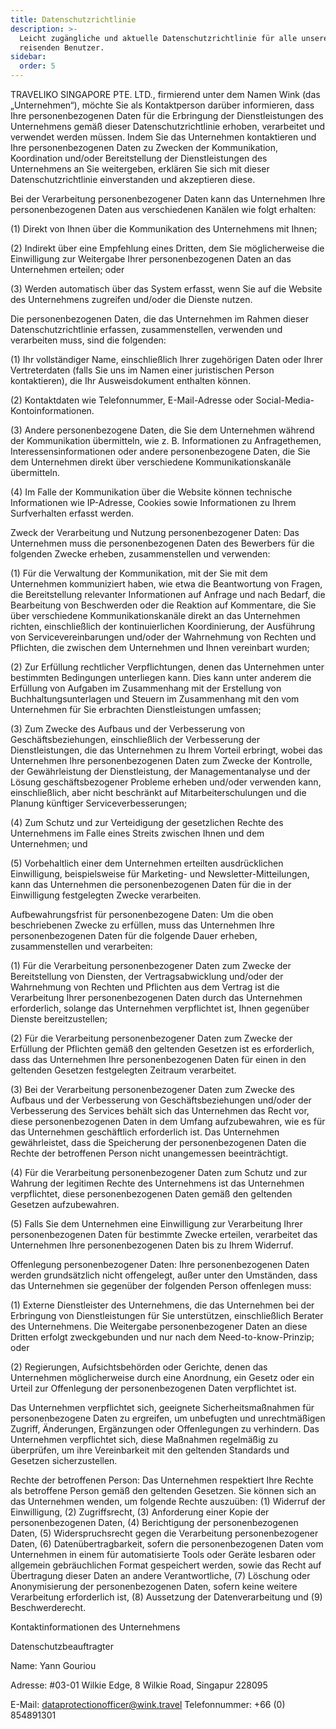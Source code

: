 ```yaml
---
title: Datenschutzrichtlinie
description: >-
  Leicht zugängliche und aktuelle Datenschutzrichtlinie für alle unsere
  reisenden Benutzer.
sidebar:
  order: 5
---
```

TRAVELIKO SINGAPORE PTE. LTD., firmierend unter dem Namen Wink (das „Unternehmen“), möchte Sie als Kontaktperson darüber informieren, dass Ihre personenbezogenen Daten für die Erbringung der Dienstleistungen des Unternehmens gemäß dieser Datenschutzrichtlinie erhoben, verarbeitet und verwendet werden müssen. Indem Sie das Unternehmen kontaktieren und Ihre personenbezogenen Daten zu Zwecken der Kommunikation, Koordination und/oder Bereitstellung der Dienstleistungen des Unternehmens an Sie weitergeben, erklären Sie sich mit dieser Datenschutzrichtlinie einverstanden und akzeptieren diese.

Bei der Verarbeitung personenbezogener Daten kann das Unternehmen Ihre personenbezogenen Daten aus verschiedenen Kanälen wie folgt erhalten:

(1) Direkt von Ihnen über die Kommunikation des Unternehmens mit Ihnen;

(2) Indirekt über eine Empfehlung eines Dritten, dem Sie möglicherweise die Einwilligung zur Weitergabe Ihrer personenbezogenen Daten an das Unternehmen erteilen; oder

(3) Werden automatisch über das System erfasst, wenn Sie auf die Website des Unternehmens zugreifen und/oder die Dienste nutzen.

Die personenbezogenen Daten, die das Unternehmen im Rahmen dieser Datenschutzrichtlinie erfassen, zusammenstellen, verwenden und verarbeiten muss, sind die folgenden:

(1) Ihr vollständiger Name, einschließlich Ihrer zugehörigen Daten oder Ihrer Vertreterdaten (falls Sie uns im Namen einer juristischen Person kontaktieren), die Ihr Ausweisdokument enthalten können.

(2) Kontaktdaten wie Telefonnummer, E-Mail-Adresse oder Social-Media-Kontoinformationen.

(3) Andere personenbezogene Daten, die Sie dem Unternehmen während der Kommunikation übermitteln, wie z. B. Informationen zu Anfragethemen, Interessensinformationen oder andere personenbezogene Daten, die Sie dem Unternehmen direkt über verschiedene Kommunikationskanäle übermitteln.

(4) Im Falle der Kommunikation über die Website können technische Informationen wie IP-Adresse, Cookies sowie Informationen zu Ihrem Surfverhalten erfasst werden.

Zweck der Verarbeitung und Nutzung personenbezogener Daten: Das Unternehmen muss die personenbezogenen Daten des Bewerbers für die folgenden Zwecke erheben, zusammenstellen und verwenden:

(1) Für die Verwaltung der Kommunikation, mit der Sie mit dem Unternehmen kommuniziert haben, wie etwa die Beantwortung von Fragen, die Bereitstellung relevanter Informationen auf Anfrage und nach Bedarf, die Bearbeitung von Beschwerden oder die Reaktion auf Kommentare, die Sie über verschiedene Kommunikationskanäle direkt an das Unternehmen richten, einschließlich der kontinuierlichen Koordinierung, der Ausführung von Servicevereinbarungen und/oder der Wahrnehmung von Rechten und Pflichten, die zwischen dem Unternehmen und Ihnen vereinbart wurden;

(2) Zur Erfüllung rechtlicher Verpflichtungen, denen das Unternehmen unter bestimmten Bedingungen unterliegen kann. Dies kann unter anderem die Erfüllung von Aufgaben im Zusammenhang mit der Erstellung von Buchhaltungsunterlagen und Steuern im Zusammenhang mit den vom Unternehmen für Sie erbrachten Dienstleistungen umfassen;

(3) Zum Zwecke des Aufbaus und der Verbesserung von Geschäftsbeziehungen, einschließlich der Verbesserung der Dienstleistungen, die das Unternehmen zu Ihrem Vorteil erbringt, wobei das Unternehmen Ihre personenbezogenen Daten zum Zwecke der Kontrolle, der Gewährleistung der Dienstleistung, der Managementanalyse und der Lösung geschäftsbezogener Probleme erheben und/oder verwenden kann, einschließlich, aber nicht beschränkt auf Mitarbeiterschulungen und die Planung künftiger Serviceverbesserungen;

(4) Zum Schutz und zur Verteidigung der gesetzlichen Rechte des Unternehmens im Falle eines Streits zwischen Ihnen und dem Unternehmen; und

(5) Vorbehaltlich einer dem Unternehmen erteilten ausdrücklichen Einwilligung, beispielsweise für Marketing- und Newsletter-Mitteilungen, kann das Unternehmen die personenbezogenen Daten für die in der Einwilligung festgelegten Zwecke verarbeiten.

Aufbewahrungsfrist für personenbezogene Daten: Um die oben beschriebenen Zwecke zu erfüllen, muss das Unternehmen Ihre personenbezogenen Daten für die folgende Dauer erheben, zusammenstellen und verarbeiten:

(1) Für die Verarbeitung personenbezogener Daten zum Zwecke der Bereitstellung von Diensten, der Vertragsabwicklung und/oder der Wahrnehmung von Rechten und Pflichten aus dem Vertrag ist die Verarbeitung Ihrer personenbezogenen Daten durch das Unternehmen erforderlich, solange das Unternehmen verpflichtet ist, Ihnen gegenüber Dienste bereitzustellen;

(2) Für die Verarbeitung personenbezogener Daten zum Zwecke der Erfüllung der Pflichten gemäß den geltenden Gesetzen ist es erforderlich, dass das Unternehmen Ihre personenbezogenen Daten für einen in den geltenden Gesetzen festgelegten Zeitraum verarbeitet.

(3) Bei der Verarbeitung personenbezogener Daten zum Zwecke des Aufbaus und der Verbesserung von Geschäftsbeziehungen und/oder der Verbesserung des Services behält sich das Unternehmen das Recht vor, diese personenbezogenen Daten in dem Umfang aufzubewahren, wie es für das Unternehmen geschäftlich erforderlich ist. Das Unternehmen gewährleistet, dass die Speicherung der personenbezogenen Daten die Rechte der betroffenen Person nicht unangemessen beeinträchtigt.

(4) Für die Verarbeitung personenbezogener Daten zum Schutz und zur Wahrung der legitimen Rechte des Unternehmens ist das Unternehmen verpflichtet, diese personenbezogenen Daten gemäß den geltenden Gesetzen aufzubewahren.

(5) Falls Sie dem Unternehmen eine Einwilligung zur Verarbeitung Ihrer personenbezogenen Daten für bestimmte Zwecke erteilen, verarbeitet das Unternehmen Ihre personenbezogenen Daten bis zu Ihrem Widerruf.

Offenlegung personenbezogener Daten: Ihre personenbezogenen Daten werden grundsätzlich nicht offengelegt, außer unter den Umständen, dass das Unternehmen sie gegenüber der folgenden Person offenlegen muss:

(1) Externe Dienstleister des Unternehmens, die das Unternehmen bei der Erbringung von Dienstleistungen für Sie unterstützen, einschließlich Berater des Unternehmens. Die Weitergabe personenbezogener Daten an diese Dritten erfolgt zweckgebunden und nur nach dem Need-to-know-Prinzip; oder

(2) Regierungen, Aufsichtsbehörden oder Gerichte, denen das Unternehmen möglicherweise durch eine Anordnung, ein Gesetz oder ein Urteil zur Offenlegung der personenbezogenen Daten verpflichtet ist.

Das Unternehmen verpflichtet sich, geeignete Sicherheitsmaßnahmen für personenbezogene Daten zu ergreifen, um unbefugten und unrechtmäßigen Zugriff, Änderungen, Ergänzungen oder Offenlegungen zu verhindern. Das Unternehmen verpflichtet sich, diese Maßnahmen regelmäßig zu überprüfen, um ihre Vereinbarkeit mit den geltenden Standards und Gesetzen sicherzustellen.

Rechte der betroffenen Person: Das Unternehmen respektiert Ihre Rechte als betroffene Person gemäß den geltenden Gesetzen. Sie können sich an das Unternehmen wenden, um folgende Rechte auszuüben: (1) Widerruf der Einwilligung, (2) Zugriffsrecht, (3) Anforderung einer Kopie der personenbezogenen Daten, (4) Berichtigung der personenbezogenen Daten, (5) Widerspruchsrecht gegen die Verarbeitung personenbezogener Daten, (6) Datenübertragbarkeit, sofern die personenbezogenen Daten vom Unternehmen in einem für automatisierte Tools oder Geräte lesbaren oder allgemein gebräuchlichen Format gespeichert werden, sowie das Recht auf Übertragung dieser Daten an andere Verantwortliche, (7) Löschung oder Anonymisierung der personenbezogenen Daten, sofern keine weitere Verarbeitung erforderlich ist, (8) Aussetzung der Datenverarbeitung und (9) Beschwerderecht.

Kontaktinformationen des Unternehmens

Datenschutzbeauftragter

Name: Yann Gouriou

Adresse: #03-01 Wilkie Edge, 8 Wilkie Road, Singapur 228095

E-Mail: dataprotectionofficer@wink.travel
Telefonnummer: +66 (0) 854891301

